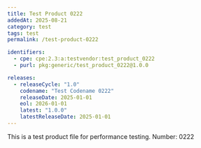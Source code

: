 ```yaml
---
title: Test Product 0222
addedAt: 2025-08-21
category: test
tags: test
permalink: /test-product-0222

identifiers:
  - cpe: cpe:2.3:a:testvendor:test_product_0222
  - purl: pkg:generic/test_product_0222@1.0.0

releases:
  - releaseCycle: "1.0"
    codename: "Test Codename 0222"
    releaseDate: 2025-01-01
    eol: 2026-01-01
    latest: "1.0.0"
    latestReleaseDate: 2025-01-01
---
```


This is a test product file for performance testing. Number: 0222
